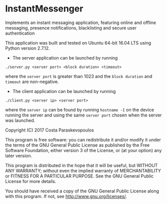 # InstantMessenger
Implements an instant messaging application, featuring online and offline messaging, presence notifications, blacklisting and secure user authentication

This application was built and tested on Ubuntu 64-bit 16.04 LTS using Python version 2.7.12.

* The server application can be launched by running
```
./server.py <server port> <block duration> <timeout>
```
where the `server port` is greater than 1023 and the `block duration` and `timeout` are non-negative.

* The client application can be launched by running
```
./client.py <server ip> <server port>
```
where the `server ip` can be found by running `hostname -I` on the device running the server and using the same `server port` chosen when the server was launched.

Copyright (C) 2017 Costa Paraskevopoulos

This program is free software: you can redistribute it and/or modify
it under the terms of the GNU General Public License as published by
the Free Software Foundation, either version 3 of the License, or
(at your option) any later version.

This program is distributed in the hope that it will be useful,
but WITHOUT ANY WARRANTY; without even the implied warranty of
MERCHANTABILITY or FITNESS FOR A PARTICULAR PURPOSE.  See the
GNU General Public License for more details.

You should have received a copy of the GNU General Public License
along with this program.  If not, see <http://www.gnu.org/licenses/>.
